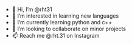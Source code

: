 - 👋 Hi, I’m @rht31
- 👀 I’m interested in learning new languages 
- 🌱 I’m currently learning python and c++
- 💞️ I’m looking to collaborate on minor projects 
- 📫 Reach me @rht.31 on Instagram 

<!---
rht31/rht31 is a ✨ special ✨ repository because its `README.md` (this file) appears on your GitHub profile.
You can click the Preview link to take a look at your changes.
--->
